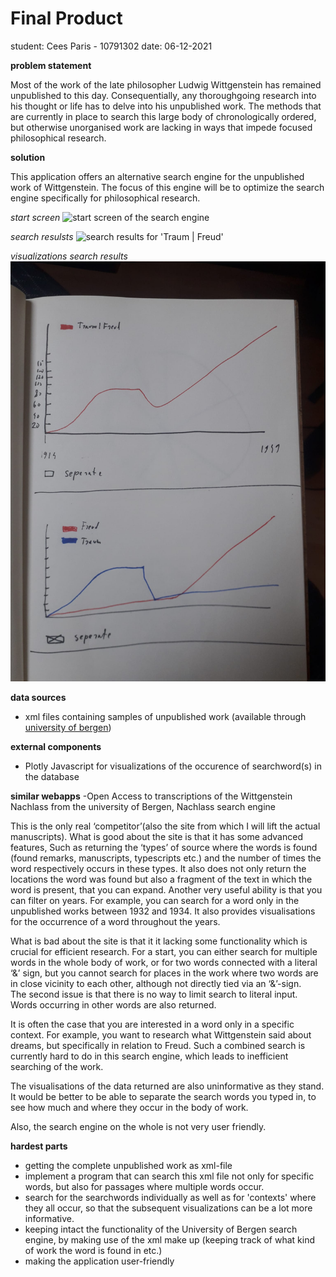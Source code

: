 # Final Product
student: Cees Paris - 10791302
date: 06-12-2021


**problem statement**

Most of the work of the late philosopher Ludwig Wittgenstein has remained unpublished to this day. Consequentially, any thoroughgoing research into his thought or life has to delve into his unpublished work. The methods that are currently in place to search this large body of chronologically ordered, but otherwise unorganised work are  lacking in ways that impede focused philosophical research. 


**solution**

This application offers an alternative search engine for the unpublished work of Wittgenstein. The focus of this engine will be to optimize the search engine specifically for philosophical research. 

*start screen*
![start screen of the search engine](./pictures/startscreen.png)

*search resulsts*
![search results for 'Traum | Freud'](pictures/searchHund.png)

*visualizations search results*
![visualizations search results](doc/graphs.jpeg)


**data sources**

- xml files containing samples of unpublished work (available through [university of bergen](http://wab.uib.no/cost-a32_xml/))


**external components**
- Plotly Javascript for visualizations of the occurence of searchword(s) in the database


**similar webapps**
-Open Access to transcriptions of the Wittgenstein Nachlass from the university of Bergen, Nachlass search engine

This is the only real ‘competitor’(also the site from which I will lift the actual manuscripts). What is good about the site is that it has some advanced features, 
Such as returning the ‘types’ of source where the words is found (found remarks, manuscripts, typescripts etc.) and the number of times the word respectively occurs in these types. It also does not only return the locations the word was found but also a fragment of the text in which the word is present, that you can expand. Another very useful ability is that you can filter on years. For example, you can search for a word only in the unpublished works between 1932 and 1934. 
It also provides visualisations for the occurrence of a word throughout the years. 

What is bad about the site is that it it lacking some functionality which is crucial for efficient research. 
For a start, you can either search for multiple words in the whole body of work, or for two words connected with a literal ‘&’ sign, but you cannot search for places in the work where two words are in close vicinity to each other, although not directly tied via an ‘&’-sign.  
The second issue is that there is no way to limit search to literal input. Words occurring in other words are also returned. 

It is often the case that you are interested in a word only in a specific context. For example, you want to research what Wittgenstein said about dreams, but specifically in relation to Freud. Such a combined search is currently hard to do in this search engine, which leads to inefficient searching of the work. 

The visualisations of the data returned are also uninformative as they stand. It would be better to be able to separate the search words you typed in, to see how much and where they occur in the body of work. 

Also, the search engine on the whole is not very user friendly. 


**hardest parts**

- getting the complete unpublished work as xml-file
- implement a program that can search this xml file not only for specific words, but also for passages where multiple words occur. 
- search for the searchwords individually as well as for 'contexts' where they all occur, so that the subsequent visualizations can be a lot more informative. 
- keeping intact the functionality of the University of Bergen search engine, by making use of the xml make up (keeping track of what kind of work the word is found in etc.)
- making the application user-friendly



